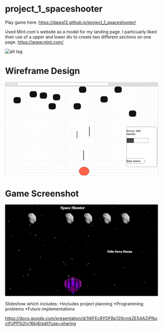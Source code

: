 # project_1_spaceshooter
Play game here: https://dawa12.github.io/project_1_spaceshooter/

Used Mint.com's website as a model for my landing page. I particuarly liked their use of a upper and lower div to create two different sections on one page. 
https://www.mint.com/

![alt tag](http://i.imgur.com/tsbrio9.png)
  
# Wireframe Design
![alt tag](https://github.com/Dawa12/project_1_spaceshooter/blob/master/assets/wireframe.png)

# Game Screenshot
![alt tag](https://github.com/Dawa12/project_1_spaceshooter/blob/master/assets/game_snapshot.png)


Slideshow which includes:
*Includes project planning
*Programming problems
*Future implementations

https://docs.google.com/presentation/d/1t6FEcRYDFBp129cmkZE54AZjPNuctfUPPSi2ty16bj8/edit?usp=sharing

